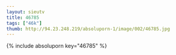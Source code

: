 ```yaml
--- 
layout: sieutv
title: 46785
tags: ["46k"]
thumb: http://94.23.248.219/absoluporn-1/image/002/46785.jpg
---
```

{% include absoluporn key="46785" %} 
